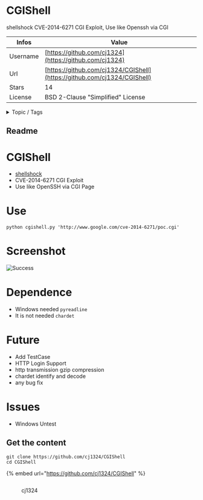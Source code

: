 # CGIShell

shellshock CVE-2014-6271 CGI Exploit,  Use like Openssh via CGI

| Infos    | Value                                                              |
| -------- | -------------------------------------------------------------------|
| Username | [https://github.com/cj1324](https://github.com/cj1324) |
| Url      | [https://github.com/cj1324/CGIShell](https://github.com/cj1324/CGIShell)                                               |
| Stars    | 14                                                          |
| License  | BSD 2-Clause "Simplified" License                                                        |

<details>

<summary>Topic / Tags</summary>



</details>

## Readme

CGIShell
========

* [shellshock](https://shellshocker.net/)
* CVE-2014-6271 CGI Exploit
* Use like OpenSSH via CGI Page

Use
===

`python cgishell.py 'http://www.google.com/cve-2014-6271/poc.cgi'`


Screenshot
==========

![Success](http://i.v2ex.co/5sVSEz4Yl.png "")

Dependence
==========

* Windows needed `pyreadline`
* It is not needed `chardet`

Future
======

* Add TestCase
* HTTP Login Support
* http transmission gzip compression
* chardet identify and decode
* any bug fix

Issues
======

* Windows Untest



## Get the content

```
git clone https://github.com/cj1324/CGIShell
cd CGIShell
```

{% embed url="https://github.com/cj1324/CGIShell" %}

<figure><img src="https://avatars.githubusercontent.com/u/489649?v=4" alt=""><figcaption><p>cj1324</p></figcaption></figure>

